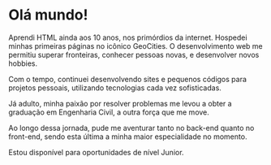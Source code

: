 # Olá mundo!

Aprendi HTML ainda aos 10 anos, nos primórdios da internet. Hospedei minhas primeiras páginas no icônico GeoCities. O desenvolvimento web me permitiu superar fronteiras, conhecer pessoas novas, e desenvolver novos hobbies.

Com o tempo, continuei desenvolvendo sites e pequenos códigos para projetos pessoais, utilizando tecnologias cada vez sofisticadas.

Já adulto, minha paixão por resolver problemas me levou a obter a graduação em Engenharia Civil, a outra força que me move.

Ao longo dessa jornada, pude me aventurar tanto no back-end quanto no front-end, sendo esta última a minha maior especialidade no momento.

Estou disponível para oportunidades de nível Junior.

<!---
felipelrsouza/felipelrsouza is a ✨ special ✨ repository because its `README.md` (this file) appears on your GitHub profile.
You can click the Preview link to take a look at your changes.
--->
